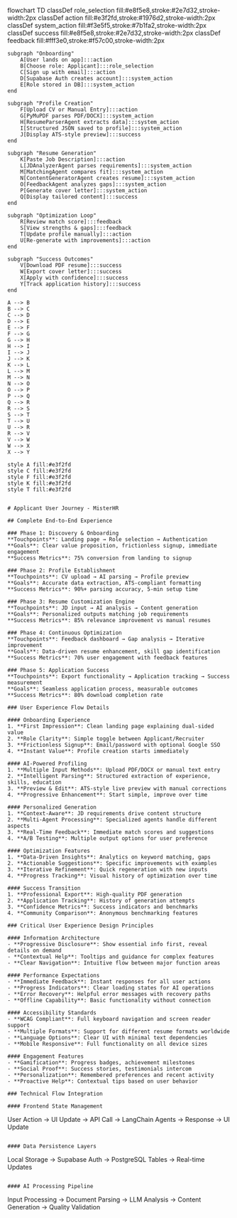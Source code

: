 flowchart TD
    classDef role_selection fill:#e8f5e8,stroke:#2e7d32,stroke-width:2px
    classDef action fill:#e3f2fd,stroke:#1976d2,stroke-width:2px
    classDef system_action fill:#f3e5f5,stroke:#7b1fa2,stroke-width:2px
    classDef success fill:#e8f5e8,stroke:#2e7d32,stroke-width:2px
    classDef feedback fill:#fff3e0,stroke:#f57c00,stroke-width:2px

    subgraph "Onboarding"
        A[User lands on app]:::action
        B[Choose role: Applicant]:::role_selection
        C[Sign up with email]:::action
        D[Supabase Auth creates account]:::system_action
        E[Role stored in DB]:::system_action
    end

    subgraph "Profile Creation"
        F[Upload CV or Manual Entry]:::action
        G[PyMuPDF parses PDF/DOCX]:::system_action
        H[ResumeParserAgent extracts data]:::system_action
        I[Structured JSON saved to profile]:::system_action
        J[Display ATS-style preview]:::success
    end

    subgraph "Resume Generation"
        K[Paste Job Description]:::action
        L[JDAnalyzerAgent parses requirements]:::system_action
        M[MatchingAgent compares fit]:::system_action
        N[ContentGeneratorAgent creates resume]:::system_action
        O[FeedbackAgent analyzes gaps]:::system_action
        P[Generate cover letter]:::system_action
        Q[Display tailored content]:::success
    end

    subgraph "Optimization Loop"
        R[Review match score]:::feedback
        S[View strengths & gaps]:::feedback
        T[Update profile manually]:::action
        U[Re-generate with improvements]:::action
    end

    subgraph "Success Outcomes"
        V[Download PDF resume]:::success
        W[Export cover letter]:::success
        X[Apply with confidence]:::success
        Y[Track application history]:::success
    end

    A --> B
    B --> C
    C --> D
    D --> E
    E --> F
    F --> G
    G --> H
    H --> I
    I --> J
    J --> K
    K --> L
    L --> M
    M --> N
    N --> O
    O --> P
    P --> Q
    Q --> R
    R --> S
    S --> T
    T --> U
    U --> R
    R --> V
    V --> W
    W --> X
    X --> Y

    style A fill:#e3f2fd
    style C fill:#e3f2fd
    style F fill:#e3f2fd
    style K fill:#e3f2fd
    style T fill:#e3f2fd
```

# Applicant User Journey - MisterHR

## Complete End-to-End Experience

### Phase 1: Discovery & Onboarding
**Touchpoints**: Landing page → Role selection → Authentication
**Goals**: Clear value proposition, frictionless signup, immediate engagement
**Success Metrics**: 75% conversion from landing to signup

### Phase 2: Profile Establishment
**Touchpoints**: CV upload → AI parsing → Profile preview
**Goals**: Accurate data extraction, ATS-compliant formatting
**Success Metrics**: 90%+ parsing accuracy, 5-min setup time

### Phase 3: Resume Customization Engine
**Touchpoints**: JD input → AI analysis → Content generation
**Goals**: Personalized outputs matching job requirements
**Success Metrics**: 85% relevance improvement vs manual resumes

### Phase 4: Continuous Optimization
**Touchpoints**: Feedback dashboard → Gap analysis → Iterative improvement
**Goals**: Data-driven resume enhancement, skill gap identification
**Success Metrics**: 70% user engagement with feedback features

### Phase 5: Application Success
**Touchpoints**: Export functionality → Application tracking → Success measurement
**Goals**: Seamless application process, measurable outcomes
**Success Metrics**: 80% download completion rate

### User Experience Flow Details

#### Onboarding Experience
1. **First Impression**: Clean landing page explaining dual-sided value
2. **Role Clarity**: Simple toggle between Applicant/Recruiter
3. **Frictionless Signup**: Email/password with optional Google SSO
4. **Instant Value**: Profile creation starts immediately

#### AI-Powered Profiling
1. **Multiple Input Methods**: Upload PDF/DOCX or manual text entry
2. **Intelligent Parsing**: Structured extraction of experience, skills, education
3. **Preview & Edit**: ATS-style live preview with manual corrections
4. **Progressive Enhancement**: Start simple, improve over time

#### Personalized Generation
1. **Context-Aware**: JD requirements drive content structure
2. **Multi-Agent Processing**: Specialized agents handle different aspects
3. **Real-Time Feedback**: Immediate match scores and suggestions
4. **A/B Testing**: Multiple output options for user preference

#### Optimization Features
1. **Data-Driven Insights**: Analytics on keyword matching, gaps
2. **Actionable Suggestions**: Specific improvements with examples
3. **Iterative Refinement**: Quick regeneration with new inputs
4. **Progress Tracking**: Visual history of optimization over time

#### Success Transition
1. **Professional Export**: High-quality PDF generation
2. **Application Tracking**: History of generation attempts
3. **Confidence Metrics**: Success indicators and benchmarks
4. **Community Comparison**: Anonymous benchmarking features

### Critical User Experience Design Principles

#### Information Architecture
- **Progressive Disclosure**: Show essential info first, reveal details on demand
- **Contextual Help**: Tooltips and guidance for complex features
- **Clear Navigation**: Intuitive flow between major function areas

#### Performance Expectations
- **Immediate Feedback**: Instant responses for all user actions
- **Progress Indicators**: Clear loading states for AI operations
- **Error Recovery**: Helpful error messages with recovery paths
- **Offline Capability**: Basic functionality without connection

#### Accessibility Standards
- **WCAG Compliant**: Full keyboard navigation and screen reader support
- **Multiple Formats**: Support for different resume formats worldwide
- **Language Options**: Clear UI with minimal text dependencies
- **Mobile Responsive**: Full functionality on all device sizes

#### Engagement Features
- **Gamification**: Progress badges, achievement milestones
- **Social Proof**: Success stories, testimonials intercom
- **Personalization**: Remembered preferences and recent activity
- **Proactive Help**: Contextual tips based on user behavior

### Technical Flow Integration

#### Frontend State Management
```
User Action → UI Update → API Call → LangChain Agents → Response → UI Update
```

#### Data Persistence Layers
```
Local Storage → Supabase Auth → PostgreSQL Tables → Real-time Updates
```

#### AI Processing Pipeline
```
Input Processing → Document Parsing → LLM Analysis → Content Generation → Quality Validation
